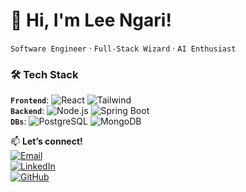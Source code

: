 # 👋 Hi, I'm Lee Ngari!  
`Software Engineer` · `Full-Stack Wizard` · `AI Enthusiast`  

### 🛠️ **Tech Stack**  
**`Frontend`**: ![React](https://img.shields.io/badge/-React-61DAFB?logo=react&logoColor=white) ![Tailwind](https://img.shields.io/badge/-Tailwind-06B6D4?logo=tailwindcss&logoColor=white)  
**`Backend`**: ![Node.js](https://img.shields.io/badge/-Node.js-339933?logo=node.js&logoColor=white) ![Spring Boot](https://img.shields.io/badge/-Spring%20Boot-6DB33F?logo=spring&logoColor=white)  
**`DBs`**: ![PostgreSQL](https://img.shields.io/badge/-PostgreSQL-4169E1?logo=postgresql&logoColor=white) ![MongoDB](https://img.shields.io/badge/-MongoDB-47A248?logo=mongodb&logoColor=white)  


📫 **Let’s connect!**  
[![Email](https://img.shields.io/badge/-Leengar199@gmail.com-D14836?logo=gmail&logoColor=white)](mailto:Leengar199@gmail.com)  
[![LinkedIn](https://img.shields.io/badge/-LinkedIn-0A66C2?logo=linkedin&logoColor=white)](https://linkedin.com/in/leengari)  
[![GitHub](https://img.shields.io/badge/-GitHub-181717?logo=github&logoColor=white)](https://github.com/LeeNgari)  
